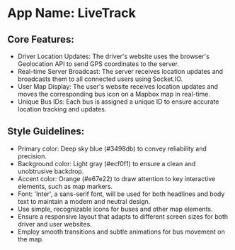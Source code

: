 # **App Name**: LiveTrack

## Core Features:

- Driver Location Updates: The driver's website uses the browser's Geolocation API to send GPS coordinates to the server.
- Real-time Server Broadcast: The server receives location updates and broadcasts them to all connected users using Socket.IO.
- User Map Display: The user's website receives location updates and moves the corresponding bus icon on a Mapbox map in real-time.
- Unique Bus IDs: Each bus is assigned a unique ID to ensure accurate location tracking and updates.

## Style Guidelines:

- Primary color: Deep sky blue (#3498db) to convey reliability and precision.
- Background color: Light gray (#ecf0f1) to ensure a clean and unobtrusive backdrop.
- Accent color: Orange (#e67e22) to draw attention to key interactive elements, such as map markers.
- Font: 'Inter', a sans-serif font, will be used for both headlines and body text to maintain a modern and neutral design.
- Use simple, recognizable icons for buses and other map elements.
- Ensure a responsive layout that adapts to different screen sizes for both driver and user websites.
- Employ smooth transitions and subtle animations for bus movement on the map.